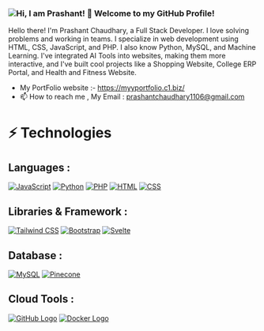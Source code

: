 ### <img src="https://readme-typing-svg.demolab.com?font=Operator+Mono&size=37&duration=2800&pause=2000&color=black&center=true&vCenter=true&width=940&height=50&lines=Hi%2C+I'm+Prashant+Welcome+to+my+GitHub+Profile!" alt="Hi, I am Prashant! 👋 Welcome to my GitHub Profile!">


Hello there! I'm Prashant Chaudhary, a Full Stack Developer. I love solving problems and working in teams. I specialize in web development using HTML, CSS, JavaScript, and PHP. I also know Python, MySQL, and Machine Learning. I've integrated AI Tools into websites, making them more interactive, and I've built cool projects like a Shopping Website, College ERP Portal, and Health and Fitness Website.

- My PortFolio website :- https://myyportfolio.c1.biz/
- 📫 How to reach me , My Email : prashantchaudhary1106@gmail.com

# ⚡ Technologies

## Languages :

[![JavaScript](https://img.shields.io/badge/Language-JavaScript-yellow?logo=javascript)](https://www.javascript.com/)
[![Python](https://img.shields.io/badge/Language-Python-green?logo=python)](https://www.python.org/)
[![PHP](https://img.shields.io/badge/Language-PHP-purple?logo=php)](https://www.php.net/)
[![HTML](https://img.shields.io/badge/Language-HTML-orange?logo=html5)](https://developer.mozilla.org/en-US/docs/Web/HTML)
[![CSS](https://img.shields.io/badge/Language-CSS-blue?logo=css3)](https://developer.mozilla.org/en-US/docs/Web/CSS)

## Libraries & Framework :

[![Tailwind CSS](https://img.shields.io/badge/Tailwind%20CSS-38B2AC?logo=tailwind-css&logoColor=white)](https://tailwindcss.com/)
[![Bootstrap](https://img.shields.io/badge/Bootstrap-7952B3?logo=bootstrap&logoColor=white)](https://getbootstrap.com/)
[![Svelte](https://img.shields.io/badge/Svelte-FF3E00?logo=svelte&logoColor=white)](https://svelte.dev/)

## Database :

[![MySQL](https://img.shields.io/badge/MySQL-4479A1?logo=mysql&logoColor=white)](https://www.mysql.com/)
[![Pinecone](https://img.shields.io/badge/Pinecone-FF8000?logo=pinecone&logoColor=white)](https://www.pinecone.io/)

## Cloud Tools :

[![GitHub Logo](https://img.shields.io/badge/GitHub-Used-181717?logo=github)](https://github.com/your_username)
[![Docker Logo](https://img.shields.io/badge/Docker-Used-2496ED?logo=docker)](https://www.docker.com)



<!---
Prashant4444/Prashant4444 is a ✨ special ✨ repository because its `README.md` (this file) appears on your GitHub profile.
You can click the Preview link to take a look at your changes.
--->
